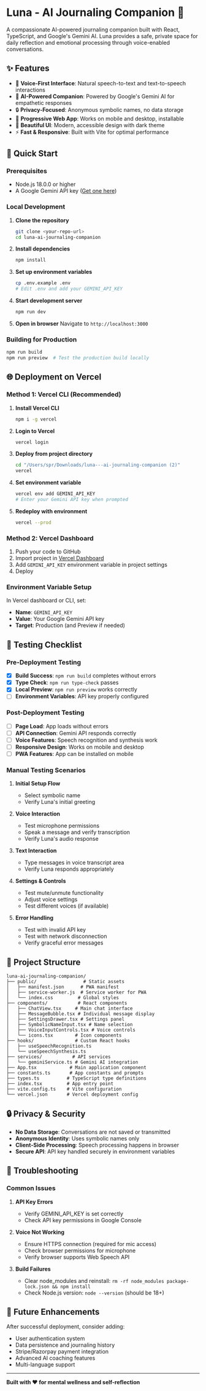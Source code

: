 # Luna - AI Journaling Companion 🌙

A compassionate AI-powered journaling companion built with React, TypeScript, and Google's Gemini AI. Luna provides a safe, private space for daily reflection and emotional processing through voice-enabled conversations.

## ✨ Features

- 🎤 **Voice-First Interface**: Natural speech-to-text and text-to-speech interactions
- 🤖 **AI-Powered Companion**: Powered by Google's Gemini AI for empathetic responses
- 🔒 **Privacy-Focused**: Anonymous symbolic names, no data storage
- 📱 **Progressive Web App**: Works on mobile and desktop, installable
- 🎨 **Beautiful UI**: Modern, accessible design with dark theme
- ⚡ **Fast & Responsive**: Built with Vite for optimal performance

## 🚀 Quick Start

### Prerequisites

- Node.js 18.0.0 or higher
- A Google Gemini API key ([Get one here](https://makersuite.google.com/app/apikey))

### Local Development

1. **Clone the repository**
   ```bash
   git clone <your-repo-url>
   cd luna-ai-journaling-companion
   ```

2. **Install dependencies**
   ```bash
   npm install
   ```

3. **Set up environment variables**
   ```bash
   cp .env.example .env
   # Edit .env and add your GEMINI_API_KEY
   ```

4. **Start development server**
   ```bash
   npm run dev
   ```

5. **Open in browser**
   Navigate to `http://localhost:3000`

### Building for Production

```bash
npm run build
npm run preview  # Test the production build locally
```

## 🌐 Deployment on Vercel

### Method 1: Vercel CLI (Recommended)

1. **Install Vercel CLI**
   ```bash
   npm i -g vercel
   ```

2. **Login to Vercel**
   ```bash
   vercel login
   ```

3. **Deploy from project directory**
   ```bash
   cd "/Users/spr/Downloads/luna---ai-journaling-companion (2)"
   vercel
   ```

4. **Set environment variable**
   ```bash
   vercel env add GEMINI_API_KEY
   # Enter your Gemini API key when prompted
   ```

5. **Redeploy with environment**
   ```bash
   vercel --prod
   ```

### Method 2: Vercel Dashboard

1. Push your code to GitHub
2. Import project in [Vercel Dashboard](https://vercel.com/new)
3. Add `GEMINI_API_KEY` environment variable in project settings
4. Deploy

### Environment Variable Setup

In Vercel dashboard or CLI, set:
- **Name**: `GEMINI_API_KEY`
- **Value**: Your Google Gemini API key
- **Target**: Production (and Preview if needed)

## 🧪 Testing Checklist

### Pre-Deployment Testing

- [x] **Build Success**: `npm run build` completes without errors
- [x] **Type Check**: `npm run type-check` passes
- [x] **Local Preview**: `npm run preview` works correctly
- [ ] **Environment Variables**: API key properly configured

### Post-Deployment Testing

- [ ] **Page Load**: App loads without errors
- [ ] **API Connection**: Gemini API responds correctly
- [ ] **Voice Features**: Speech recognition and synthesis work
- [ ] **Responsive Design**: Works on mobile and desktop
- [ ] **PWA Features**: App can be installed on mobile

### Manual Testing Scenarios

1. **Initial Setup Flow**
   - Select symbolic name
   - Verify Luna's initial greeting

2. **Voice Interaction**
   - Test microphone permissions
   - Speak a message and verify transcription
   - Verify Luna's audio response

3. **Text Interaction**
   - Type messages in voice transcript area
   - Verify Luna responds appropriately

4. **Settings & Controls**
   - Test mute/unmute functionality
   - Adjust voice settings
   - Test different voices (if available)

5. **Error Handling**
   - Test with invalid API key
   - Test with network disconnection
   - Verify graceful error messages

## 📁 Project Structure

```
luna-ai-journaling-companion/
├── public/                 # Static assets
│   ├── manifest.json      # PWA manifest
│   ├── service-worker.js  # Service worker for PWA
│   └── index.css         # Global styles
├── components/           # React components
│   ├── ChatView.tsx     # Main chat interface
│   ├── MessageBubble.tsx # Individual message display
│   ├── SettingsDrawer.tsx # Settings panel
│   ├── SymbolicNameInput.tsx # Name selection
│   ├── VoiceInputControls.tsx # Voice controls
│   └── icons.tsx        # Icon components
├── hooks/               # Custom React hooks
│   ├── useSpeechRecognition.ts
│   └── useSpeechSynthesis.ts
├── services/           # API services
│   └── geminiService.ts # Gemini AI integration
├── App.tsx            # Main application component
├── constants.ts       # App constants and prompts
├── types.ts          # TypeScript type definitions
├── index.tsx         # App entry point
├── vite.config.ts    # Vite configuration
└── vercel.json       # Vercel deployment config
```

## 🔒 Privacy & Security

- **No Data Storage**: Conversations are not saved or transmitted
- **Anonymous Identity**: Uses symbolic names only
- **Client-Side Processing**: Speech processing happens in browser
- **Secure API**: API key handled securely in environment variables

## 🐛 Troubleshooting

### Common Issues

1. **API Key Errors**
   - Verify GEMINI_API_KEY is set correctly
   - Check API key permissions in Google Console

2. **Voice Not Working**
   - Ensure HTTPS connection (required for mic access)
   - Check browser permissions for microphone
   - Verify browser supports Web Speech API

3. **Build Failures**
   - Clear node_modules and reinstall: `rm -rf node_modules package-lock.json && npm install`
   - Check Node.js version: `node --version` (should be 18+)

## 🚀 Future Enhancements

After successful deployment, consider adding:
- User authentication system
- Data persistence and journaling history
- Stripe/Razorpay payment integration
- Advanced AI coaching features
- Multi-language support

---

**Built with ❤️ for mental wellness and self-reflection**
